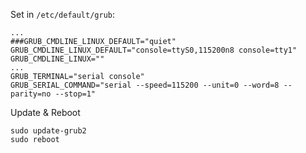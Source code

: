 Set in ```/etc/default/grub```:  
```
...
###GRUB_CMDLINE_LINUX_DEFAULT="quiet"
GRUB_CMDLINE_LINUX_DEFAULT="console=ttyS0,115200n8 console=tty1"
GRUB_CMDLINE_LINUX=""
...
GRUB_TERMINAL="serial console"
GRUB_SERIAL_COMMAND="serial --speed=115200 --unit=0 --word=8 --parity=no --stop=1"
```
Update & Reboot
```
sudo update-grub2
sudo reboot
```
